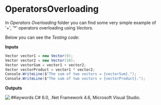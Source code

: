 # OperatorsOverloading

In *Operators Overloading* folder you can find some very simple example of '+', '*' operators overloading using *Vectors*.

Below you can see the *Testing code*:

**Inputs**

```C#
Vector vector1 = new Vector(9);
Vector vector2 = new Vector(10);
Vector vectorSum = vector1 + vector2;
Vector vectorProduct = vector1 * vector2;
Console.WriteLine($"The sum of two vectors = {vectorSum}.");
Console.WriteLine($"The sum of two vectors = {vectorProduct}.");
```


**Outputs**


<img src="https://cloud.githubusercontent.com/assets/24455176/22054826/264ecfac-dd71-11e6-895a-45fcc07ddd5d.jpg" align="left"  />





#Keywords
C# 6.0, .Net Framework 4.6, Microsoft Visual Studio.
